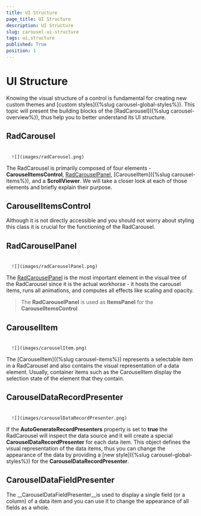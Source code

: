 ```yaml
---
title: UI Structure
page_title: UI Structure
description: UI Structure
slug: carousel-ui-structure
tags: ui,structure
published: True
position: 1
---
```


# UI Structure



Knowing the visual structure of a control is fundamental for creating new custom themes and [custom styles]({%slug carousel-global-styles%}). This topic will present the building blocks of the [RadCarousel]({%slug carousel-overview%}), thus help you to better understand its UI structure.

##  RadCarousel




         
      ![](images/radCarousel.png)

The RadCarousel is primarily composed of four elements - __CarouselItemsControl__, [RadCarouselPanel](ED99BB21-AF0D-4A57-918F-D3B51AE6AE32), [CarouselItem]({%slug carousel-items%}), and a __ScrollViewer__.
We will take a closer look at each of those elements and briefly explain their purpose. 

## CarouselItemsControl

Although it is not directly accessible and you should not worry about styling this class it is crucial for the functioning of the RadCarousel.

## RadCarouselPanel 




         
      ![](images/radCarouselPanel.png)

The [RadCarouselPanel](ED99BB21-AF0D-4A57-918F-D3B51AE6AE32) is the most important element in the visual tree of the RadCarousel since it is the actual workhorse - it hosts the carousel items, runs all animations, and computes all effects like scaling and opacity. 

>The __RadCarouselPanel__ is used as __ItemsPanel__ for the __CarouselItemsControl__

## CarouselItem




         
      ![](images/carouselItem.png)

The [CarouselItem]({%slug carousel-items%}) represents a selectable item in a RadCarousel and also contains the visual representation of a data element. Usually, container items such as the CarouselItem display the selection state of the element that they contain.

## CarouselDataRecordPresenter




         
      ![](images/carouselDataRecordPresenter.png)

If the __AutoGenerateRecordPresenters__ property is set to __true__ the RadCarousel will inspect the data source and it will create a special __CarouselDataRecordPresenter__ for each data item. This object defines the visual representation of the data items, thus you can change the appearance of the data by providing a [new style]({%slug carousel-global-styles%}) for the __CarouselDataRecordPresenter__.

## CarouselDataFieldPresenter

The __CarouselDataFieldPresenter__is used to display a single field (or a column) of a data item and you can use it to change the appearance of all fields as a whole.

